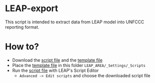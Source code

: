 # LEAP-export
This script is intended to extract data from LEAP model into UNFCCC reporting format.
# How to?
- Download the [script file](/Export%20to%20UNFCCC%20template.vbs) and the [template file](/UNFCCC%20template.xlsx)
- Place the [template file](/UNFCCC%20template.xlsx) in this folder `LEAP_AREA/_Settings/_Scripts`
- Run the [script file](/Export%20to%20UNFCCC%20template.vbs) with LEAP's Script Editor 
    - `Advanced -> Edit scripts` and choose the downloaded script file